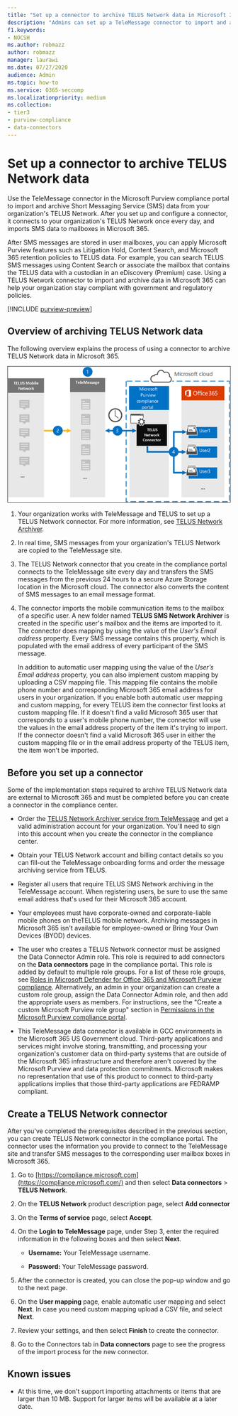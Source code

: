 ```yaml
---
title: "Set up a connector to archive TELUS Network data in Microsoft 365"
description: "Admins can set up a TeleMessage connector to import and archive SMS data from the TELUS Network in Microsoft 365. This lets you archive data from third-party data sources in Microsoft 365 so you can use compliance features such as legal hold, content search, and retention policies to manage your organization's third-party data."
f1.keywords:
- NOCSH
ms.author: robmazz
author: robmazz
manager: laurawi
ms.date: 07/27/2020
audience: Admin
ms.topic: how-to
ms.service: O365-seccomp
ms.localizationpriority: medium
ms.collection:
- tier3
- purview-compliance
- data-connectors
---
```


# Set up a connector to archive TELUS Network data

Use the TeleMessage connector in the Microsoft Purview compliance portal to import and archive Short Messaging Service (SMS) data from your organization's TELUS Network. After you set up and configure a connector, it connects to your organization's TELUS Network once every day, and imports SMS data to mailboxes in Microsoft 365.

After SMS messages are stored in user mailboxes, you can apply Microsoft Purview features such as Litigation Hold, Content Search, and Microsoft 365 retention policies to TELUS data. For example, you can search TELUS SMS messages using Content Search or associate the mailbox that contains the TELUS data with a custodian in an eDiscovery (Premium) case. Using a TELUS Network connector to import and archive data in Microsoft 365 can help your organization stay compliant with government and regulatory policies.

[!INCLUDE [purview-preview](../includes/purview-preview.md)]

## Overview of archiving TELUS Network data

The following overview explains the process of using a connector to archive TELUS Network data in Microsoft 365.

![TELUS Network archiving workflow.](../media/TelusNetworkConnectorWorkflow.png)

1. Your organization works with TeleMessage and TELUS to set up a TELUS Network connector. For more information, see [TELUS Network Archiver](https://www.telemessage.com/office365-activation-for-telus-network-archiver/).

2. In real time, SMS messages from your organization's TELUS Network are copied to the TeleMessage site.

3. The TELUS Network connector that you create in the compliance portal connects to the TeleMessage site every day and transfers the SMS messages from the previous 24 hours to a secure Azure Storage location in the Microsoft cloud. The connector also converts the content of SMS messages to an email message format.

4. The connector imports the mobile communication items to the mailbox of a specific user. A new folder named **TELUS SMS Network Archiver** is created in the specific user's mailbox and the items are imported to it. The connector does mapping by using the value of the *User's Email address* property. Every SMS message contains this property, which is populated with the email address of every participant of the SMS message.

   In addition to automatic user mapping using the value of the *User’s Email address* property, you can also implement custom mapping by uploading a CSV mapping file. This mapping file contains the mobile phone number and corresponding Microsoft 365 email address for users in your organization. If you enable both automatic user mapping and custom mapping, for every TELUS item the connector first looks at custom mapping file. If it doesn't find a valid Microsoft 365 user that corresponds to a user's mobile phone number, the connector will use the values in the email address property of the item it's trying to import. If the connector doesn't find a valid Microsoft 365 user in either the custom mapping file or in the email address property of the TELUS item, the item won't be imported.

## Before you set up a connector

Some of the implementation steps required to archive TELUS Network data are external to Microsoft 365 and must be completed before you can create a connector in the compliance center.

- Order the [TELUS Network Archiver service from TeleMessage](https://www.telemessage.com/mobile-archiver/order-mobile-archiver-for-o365) and get a valid administration account for your organization. You'll need to sign into this account when you create the connector in the compliance center.

- Obtain your TELUS Network account and billing contact details so you can fill-out the TeleMessage onboarding forms and order the message archiving service from TELUS.

- Register all users that require TELUS SMS Network archiving in the TeleMessage account. When registering users, be sure to use the same email address that's used for their Microsoft 365 account.

- Your employees must have corporate-owned and corporate-liable mobile phones on theTELUS mobile network. Archiving messages in Microsoft 365 isn't available for employee-owned or Bring Your Own Devices (BYOD) devices.

- The user who creates a TELUS Network connector must be assigned the Data Connector Admin role. This role is required to add connectors on the **Data connectors** page in the compliance portal. This role is added by default to multiple role groups. For a list of these role groups, see [Roles in Microsoft Defender for Office 365 and Microsoft Purview compliance](../security/office-365-security/scc-permissions.md#roles-in-microsoft-defender-for-office-365-and-microsoft-purview-compliance). Alternatively, an admin in your organization can create a custom role group, assign the Data Connector Admin role, and then add the appropriate users as members. For instructions, see the "Create a custom Microsoft Purview role group" section in [Permissions in the Microsoft Purview compliance portal](microsoft-365-compliance-center-permissions.md#create-a-custom-microsoft-purview-role-group).

- This TeleMessage data connector is available in GCC environments in the Microsoft 365 US Government cloud. Third-party applications and services might involve storing, transmitting, and processing your organization's customer data on third-party systems that are outside of the Microsoft 365 infrastructure and therefore aren't covered by the Microsoft Purview and data protection commitments. Microsoft makes no representation that use of this product to connect to third-party applications implies that those third-party applications are FEDRAMP compliant.

## Create a TELUS Network connector

After you've completed the prerequisites described in the previous section, you can create TELUS Network connector in the compliance portal. The connector uses the information you provide to connect to the TeleMessage site and transfer SMS messages to the corresponding user mailbox boxes in Microsoft 365.

1. Go to [https://compliance.microsoft.com](https://compliance.microsoft.com/) and then select **Data connectors** > **TELUS Network**.

2. On the **TELUS Network** product description page, select **Add connector**

3. On the **Terms of service** page, select **Accept**.

4. On the **Login to TeleMessage** page, under Step 3, enter the required information in the following boxes and then select **Next**.

   - **Username:** Your TeleMessage username.

   - **Password:** Your TeleMessage password.

5. After the connector is created, you can close the pop-up window and go to the next page.

6. On the **User mapping** page, enable automatic user mapping and select **Next**. In case you need custom mapping upload a CSV file, and select **Next**.

7. Review your settings, and then select **Finish** to create the connector.

8. Go to the Connectors tab in **Data connectors** page to see the progress of the import process for the new connector.

## Known issues

- At this time, we don't support importing attachments or items that are larger than 10 MB. Support for larger items will be available at a later date.
